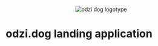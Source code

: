 <p align="center">
    <picture>
        <source media="(prefers-color-scheme: dark)" srcset="https://assets.k8s.odzi.dog/odzi-assets/logotypes/odzi-dog-small-white.svg">
        <source media="(prefers-color-scheme: light)" srcset="https://assets.k8s.odzi.dog/odzi-assets/logotypes/odzi-dog-small-black.svg">
        <img alt="odzi dog logotype" src="https://assets.k8s.odzi.dog/odzi-assets/logotypes/odzi-dog-small-black.svg">
    </picture>
</p>

# odzi.dog landing application
